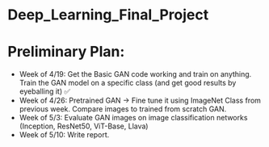 # Deep_Learning_Final_Project


# Preliminary Plan:
- Week of 4/19: Get the Basic GAN code working and train on anything. Train the GAN model on a specific class (and get good results by eyeballing it) ✅
- Week of 4/26: Pretrained GAN -> Fine tune it using ImageNet Class from previous week. Compare images to trained from scratch GAN.
- Week of 5/3: Evaluate GAN images on image classification networks (Inception, ResNet50, ViT-Base, Llava)
- Week of 5/10:  Write report.